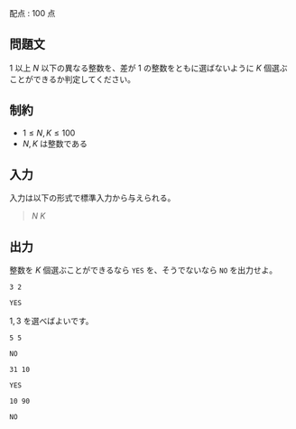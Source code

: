 配点 : $100$ 点

## 問題文

$1$ 以上 $N$ 以下の異なる整数を、差が $1$ の整数をともに選ばないように $K$ 個選ぶことができるか判定してください。

## 制約

- $1\leq N,K\leq 100$
- $N,K$ は整数である

## 入力

入力は以下の形式で標準入力から与えられる。

> $N$ $K$

## 出力

整数を $K$ 個選ぶことができるなら `YES` を、そうでないなら `NO` を出力せよ。

```input1
3 2
```

```output1
YES
```

$1,3$ を選べばよいです。

```input2
5 5
```

```output2
NO
```

```input3
31 10
```

```output3
YES
```

```input4
10 90
```

```output4
NO
```